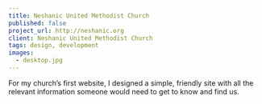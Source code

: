```yaml
---
title: Neshanic United Methodist Church
published: false
project_url: http://neshanic.org
client: Neshanic United Methodist Church
tags: design, development
images:
  - desktop.jpg
---
```


For my church’s first website, I designed a simple, friendly site with all the relevant information someone would need to get to know and find us.
